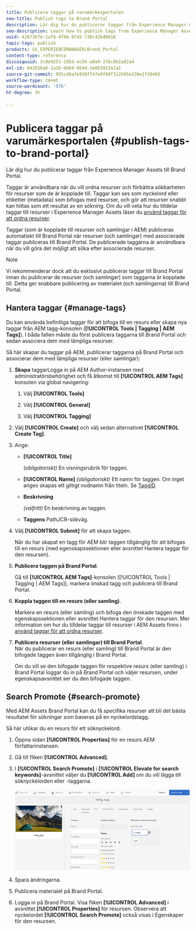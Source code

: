 ```yaml
---
title: Publicera taggar på varumärkesportalen
seo-title: Publish tags to Brand Portal
description: Lär dig hur du publicerar taggar från Experience Manager Assets till Brand Portal.
seo-description: Learn how to publish tags from Experience Manager Assets to Brand Portal.
uuid: 4167367e-1af8-476b-97a5-730c43bd0816
topic-tags: publish
products: SG_EXPERIENCEMANAGER/Brand_Portal
content-type: reference
discoiquuid: 3c8e9251-195d-4c56-a9a9-27bc8b2a82a4
exl-id: 842656a6-1a2b-4b64-954d-1e663923a1a1
source-git-commit: 955cd8afe939ff47e9f08f312505e230e2f38495
workflow-type: tm+mt
source-wordcount: '576'
ht-degree: 3%

---
```


# Publicera taggar på varumärkesportalen {#publish-tags-to-brand-portal}

Lär dig hur du publicerar taggar från Experience Manager Assets till Brand Portal.

Taggar är användbara när du vill ordna resurser och förbättra sökbarheten för resurser som de är kopplade till. Taggar kan ses som nyckelord eller etiketter (metadata) som bifogas med resurser, och gör att resurser snabbt kan hittas som ett resultat av en sökning. Om du vill veta hur du tilldelar taggar till resurser i Experience Manager Assets läser du [använd taggar för att ordna resurser](https://helpx.adobe.com/experience-manager/6-5/assets/using/organize-assets.html#Usetagstoorganizeassets).

Taggar (som är kopplade till resurser och samlingar i AEM) publiceras automatiskt till Brand Portal när resurser (och samlingar) med associerade taggar publiceras till Brand Portal. De publicerade taggarna är användbara när du vill göra det möjligt att söka efter associerade resurser.

>[!NOTE]
>
>Vi rekommenderar dock att du exklusivt publicerar taggar till Brand Portal innan du publicerar de resurser (och samlingar) som taggarna är kopplade till. Detta ger snabbare publicering av materialet (och samlingarna) till Brand Portal.

## Hantera taggar {#manage-tags}

Du kan använda befintliga taggar för att bifoga till en resurs eller skapa nya taggar från AEM tagg-konsolen (**[!UICONTROL Tools | Tagging | AEM Tags]**). I båda fallen måste du först publicera taggarna till Brand Portal och sedan associera dem med lämpliga resurser.

Så här skapar du taggar på AEM, publicerar taggarna på Brand Portal och associerar dem med lämpliga resurser (eller samlingar):

1. **Skapa**
taggarLogga in på AEM Author-instansen med administratörsbehörighet och få åtkomst till  **[!UICONTROL AEM Tags]** konsolen via global navigering:

   1. Välj **[!UICONTROL Tools]**

   1. Välj **[!UICONTROL General]**

   1. Välj **[!UICONTROL Tagging]**

1. Välj **[!UICONTROL Create]** och välj sedan alternativet **[!UICONTROL Create Tag]**.
1. Ange:

   * **[!UICONTROL Title]**

      *(obligatoriskt)* En visningsrubrik för taggen.
   * **[!UICONTROL Name]**
      *(obligatoriskt)* Ett namn för taggen. Om inget anges skapas ett giltigt nodnamn från titeln. Se [TaggID](https://helpx.adobe.com/experience-manager/6-5/sites/developing/using/framework.html#TagID).
   * **Beskrivning**

      *(valfritt)* En beskrivning av taggen.
   * **Taggens**
PathJCR-sökväg.

1. Välj **[!UICONTROL Submit]** för att skapa taggen.

   När du har skapat en tagg för AEM blir taggen tillgänglig för att bifogas till en resurs (med egenskapssektionen eller avsnittet Hantera taggar för den resursen).

1. **Publicera taggen på Brand Portal**.

   Gå till **[!UICONTROL AEM Tags]**-konsolen ([!UICONTROL Tools | Tagging | AEM Tags]), markera önskad tagg och publicera till Brand Portal.

1. **Koppla taggen till en resurs (eller samling)**.

   Markera en resurs (eller samling) och bifoga den önskade taggen med egenskapssektionen eller avsnittet Hantera taggar för den resursen. Mer information om hur du tilldelar taggar till resurser i AEM Assets finns i [använd taggar för att ordna resurser](https://helpx.adobe.com/experience-manager/6-5/assets/using/organize-assets.html#Usetagstoorganizeassets).

1. **Publicera resurser (eller samlingar) till Brand Portal**.\
   När du publicerar en resurs (eller samling) till Brand Portal är den bifogade taggen även tillgänglig i Brand Portal.

   Om du vill se den bifogade taggen för respektive resurs (eller samling) i Brand Portal loggar du in på Brand Portal och väljer resursen, under egenskapsavsnittet ser du den bifogade taggen.

## Search Promote {#search-promote}

Med AEM Assets Brand Portal kan du få specifika resurser att bli det bästa resultatet för sökningar som baseras på en nyckelordstagg.

Så här utökar du en resurs för ett söknyckelord:

1. Öppna sidan **[!UICONTROL Properties]** för en resurs AEM författarinstansen.
1. Gå till fliken **[!UICONTROL Advanced]**.
1. I **[!UICONTROL Search Promote]** i **[!UICONTROL Elevate for search keywords]**-avsnittet väljer du **[!UICONTROL Add]** om du vill lägga till söknyckelorden eller -taggarna.

   ![](assets/search-promote.png)

1. Spara ändringarna.
1. Publicera materialet på Brand Portal.
1. Logga in på Brand Portal. Visa fliken **[!UICONTROL Advanced]** i avsnittet **[!UICONTROL Properties]** för resursen.
Observera att nyckelordet **[!UICONTROL Search Promote]** också visas i Egenskaper för den resursen.

